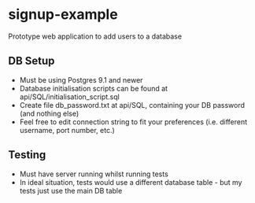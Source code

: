 # signup-example
Prototype web application to add users to a database 

## DB Setup
- Must be using Postgres 9.1 and newer
- Database initialisation scripts can be found at api/SQL/initialisation_script.sql
- Create file db_password.txt at api/SQL, containing your DB password (and nothing else)
- Feel free to edit connection string to fit your preferences (i.e. different username, port number, etc.)

## Testing
- Must have server running whilst running tests
- In ideal situation, tests would use a different database table - but my tests just use the main DB table